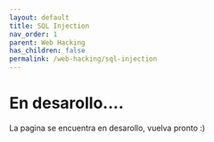 ```yaml
---
layout: default
title: SQL Injection
nav_order: 1
parent: Web Hacking
has_children: false
permalink: /web-hacking/sql-injection
---
```


# En desarollo....

La pagina se encuentra en desarollo, vuelva pronto :)